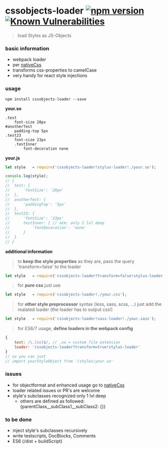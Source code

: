 # cssobjects-loader [![npm version](https://badge.fury.io/js/cssobjects-loader.svg)](https://badge.fury.io/js/cssobjects-loader) [![Known Vulnerabilities](https://snyk.io/test/npm/cssobjects-loader/badge.svg)](https://snyk.io/test/npm/cssobjects-loader)  
> load Styles as JS-Objects

### basic information
* webpack loader
* per [nativeCss](https://github.com/raphamorim/native-css)
* transforms css-properties to camelCase
* very handy for react style injections

### usage 
```npm install cssobjects-loader --save```

__your.so__
```Stylus
.test
	font-size 20px
#anotherTest
	padding-top 5px
.test23
	font-size 23px
    .testInner
        font-decoration none
```

__your.js__
```Javascript
let style 	= require('cssobjects-loader!stylus-loader!./your.so');

console.log(style);
// {
// 	test: {
// 		'fontSize': '20px'
// 	},
// 	anotherTest: {
// 		'paddingTop': '5px'
// 	},
// 	test23: {
// 		'fontSize': '23px'
//      testInner: { // atm: only 1 lvl deep
//          'fontDecoration': 'none'
//      }
// 	}
// }
```

__additional information__
> to __keep the style properties__ as they are, pass the query 'transform=false' to the loader  
```Javascript
let style   = require('cssobjects-loader?transform=false!stylus-loader!./your.so');
```

> for __pure css__ just use
```Javascript
let style   = require('cssobjects-loader!./your.css');
```

> for __other style preprocessor__ syntax (less, sass, scss, ...)
> just add the realated loader (the loader has to output css!)
```Javascript
let style   = require('cssobjects-loader!sass-loader!./your.sass');
```

> for ES6/7 usage, __define loaders in the webpack config__  
```Javascript
{
    test: /\.(so)$/, // .so = custom file extension
    loader: 'cssobjects-loader?transform=true!stylus-loader'
}
// so you can just
// import yourStyleObject from '/styles/your.so'
```

### issues
* for objectformat and enhanced usage go to [nativeCss](https://github.com/raphamorim/native-css)
* loader related issues or PR's are welcome
* style's subclasses recognized only 1 lvl deep
  * others are defined as followed: {parentClass__subClass1__subClass2: {}}

### to be done  
* inject style's subclasses recursively
* write testscripts, DocBlocks, Comments
* ES6 (/dist + buildScript)
